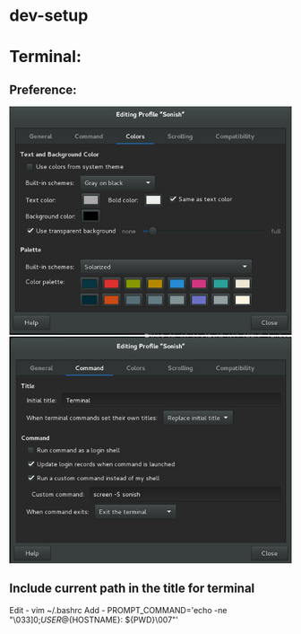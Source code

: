 # dev-setup

# Terminal:

## Preference:
![](/preference_color.jpg)
![](/preference_command.jpg)

## Include current path in the title for terminal
Edit - vim ~/.bashrc
Add - PROMPT_COMMAND='echo -ne "\033]0;${USER}@${HOSTNAME}: ${PWD}\007"'
